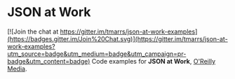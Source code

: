 JSON at Work
============

[![Join the chat at https://gitter.im/tmarrs/json-at-work-examples](https://badges.gitter.im/Join%20Chat.svg)](https://gitter.im/tmarrs/json-at-work-examples?utm_source=badge&utm_medium=badge&utm_campaign=pr-badge&utm_content=badge)
Code examples for __JSON at Work__, [O'Reilly Media](http://www.oreilly.com/).
